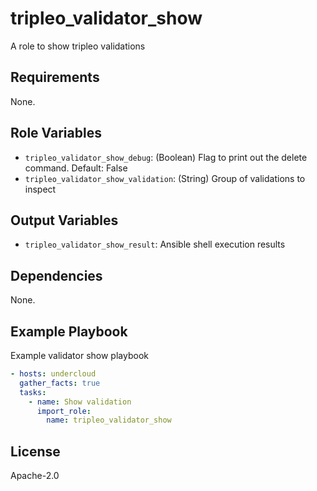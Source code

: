 tripleo_validator_show
=====================

A role to show tripleo validations

Requirements
------------

None.

Role Variables
--------------

* `tripleo_validator_show_debug`: (Boolean) Flag to print out the delete command. Default: False
* `tripleo_validator_show_validation`: (String) Group of validations to inspect

Output Variables
----------------

* `tripleo_validator_show_result`: Ansible shell execution results

Dependencies
------------

None.

Example Playbook
----------------

Example validator show playbook

```yaml
- hosts: undercloud
  gather_facts: true
  tasks:
    - name: Show validation
      import_role:
        name: tripleo_validator_show
```

License
-------

Apache-2.0
